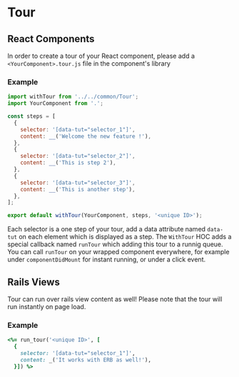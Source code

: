 # Tour

## React Components
In order to create a tour of your React component, please add a `<YourComponent>.tour.js` file in the component's library

### Example
```js
import withTour from '../../common/Tour';
import YourComponent from '.';

const steps = [
  {
    selector: '[data-tut="selector_1"]',
    content: __('Welcome the new feature !'),
  },
  {
    selector: '[data-tut="selector_2"]',
    content: __('This is step 2'),
  },
  {
    selector: '[data-tut="selector_3"]',
    content: __('This is another step'),
  },
];

export default withTour(YourComponent, steps, '<unique ID>');
```

Each selector is a one step of your tour, add a data attribute named `data-tut` on each element which is displayed as a step.
The `WithTour` HOC adds a special callback named `runTour` which adding this tour to a runnig queue.
You can call `runTour` on your wrapped component everywhere, for example under `componentDidMount` for instant running, or under a click event.


## Rails Views
Tour can run over rails view content as well!
Please note that the tour will run instantly on page load.

### Example
```ruby
<%= run_tour('<unique ID>', [
  {
    selector: '[data-tut="selector_1"]',
    content: _('It works with ERB as well!'),
  }]) %>
  ```
